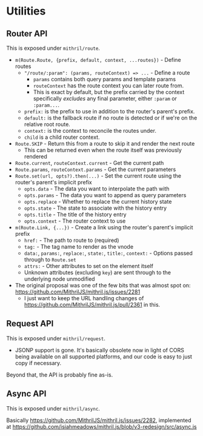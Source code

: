 # Utilities

## Router API

This is exposed under `mithril/route`.

- `m(Route.Route, {prefix, default, context, ...routes})` - Define routes
    - `"/route/:param": (params, routeContext) => ...` - Define a route
        - `params` contains both query params and template params
        - `routeContext` has the route context you can later route from.
        - This is exact by default, but the prefix carried by the context specifically *excludes* any final parameter, either `:param` or `:param...`.
    - `prefix:` is the prefix to use in addition to the router's parent's prefix.
    - `default:` is the fallback route if no route is detected or if we're on the relative root route.
    - `context:` is the context to reconcile the routes under.
    - `child` is a child router context.
- `Route.SKIP` - Return this from a route to skip it and render the next route
    - This can be returned even when the route itself was previously rendered
- `Route.current`, `routeContext.current` - Get the current path
- `Route.params`, `routeContext.params` - Get the current parameters
- `Route.set(url, opts?).then(...)` - Set the current route using the router's parent's implicit prefix
    - `opts.data` - The data you want to interpolate the path with
    - `opts.params` - The data you want to append as query parameters
    - `opts.replace` - Whether to replace the current history state
    - `opts.state` - The state to associate with the history entry
    - `opts.title` - The title of the history entry
    - `opts.context` - The router context to use
- `m(Route.Link, {...})` - Create a link using the router's parent's implicit prefix
    - `href:` - The path to route to (required)
    - `tag:` - The tag name to render as the vnode
    - `data:`, `params:`, `replace:`, `state:`, `title:`, `context:` - Options passed through to `Route.set`
    - `attrs:` - Other attributes to set on the element itself
    - Unknown attributes (excluding `key`) are sent through to the underlying node unmodified
- The original proposal was one of the few bits that was almost spot on: https://github.com/MithrilJS/mithril.js/issues/2281
    - I just want to keep the URL handling changes of https://github.com/MithrilJS/mithril.js/pull/2361 in this.

## Request API

This is exposed under `mithril/request`.

- JSONP support is gone. It's basically obsolete now in light of CORS being available on all supported platforms, and our code is easy to just copy if necessary.

Beyond that, the API is probably fine as-is.

## Async API

This is exposed under `mithril/async`.

Basically https://github.com/MithrilJS/mithril.js/issues/2282, implemented at https://github.com/isiahmeadows/mithril.js/blob/v3-redesign/src/async.js

